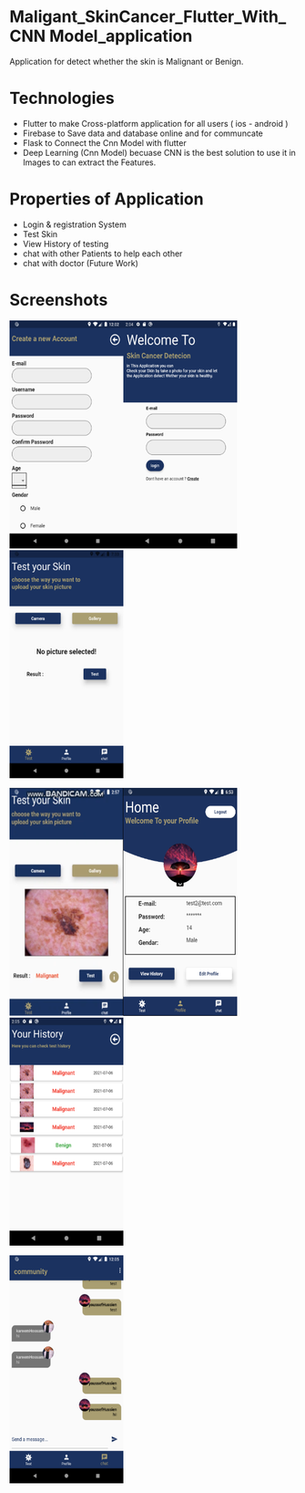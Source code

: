 # Maligant_SkinCancer_Flutter_With_CNN Model_application

Application for detect whether the skin is Malignant or Benign.


# Technologies

- Flutter to make Cross-platform application for all users ( ios - android )
- Firebase to Save data and database online and for communcate
- Flask to Connect the Cnn Model with flutter
- Deep Learning (Cnn Model) becuase CNN is the best solution to use it in Images to can extract the Features.


# Properties of Application

- Login & registration System
- Test Skin
- View History of testing
- chat with other Patients to help each other
- chat with doctor (Future Work)


# Screenshots

<img src = "_Screenshots/1.png" height="400" width="200"><img src = "_Screenshots/2.png" height="400" width="200"><img src = "_Screenshots/3.png" height="400" width="200"> 


<img src = "_Screenshots/4.png" height="400" width="200"><img src = "_Screenshots/5.png" height="400" width="200"> <img src = "_Screenshots/6.png" height="400" width="200">


<img src = "_Screenshots/7.png" height="400" width="200">
